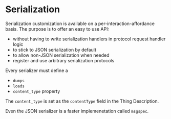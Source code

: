 # Serialization

Serialization customization is available on a per-interaction-affordance basis. The purpose is to offer an easy to use API:

- without having to write serialization handlers in protocol request handler logic
- to stick to JSON serialization by default
- to allow non-JSON serialization when needed
- register and use arbitrary serialization protocols

Every serializer must define a 

- `dumps`
- `loads`
- `content_type` property

The `content_type` is set as the `contentType` field in the Thing Description.

Even the JSON serializer is a faster implemenetation called `msgspec`.






